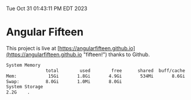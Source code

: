 Tue Oct 31 01:43:11 PM EDT 2023

# Angular Fifteen


This project is live at [https://angularfifteen.github.io](https://angularfifteen.github.io "fifteen!") thanks to Github.

```bash
System Memory
               total        used        free      shared  buff/cache   available
Mem:            15Gi       1.8Gi       4.9Gi       534Mi       8.6Gi        12Gi
Swap:          8.0Gi       1.0Mi       8.0Gi
System Storage
2.2G	.
